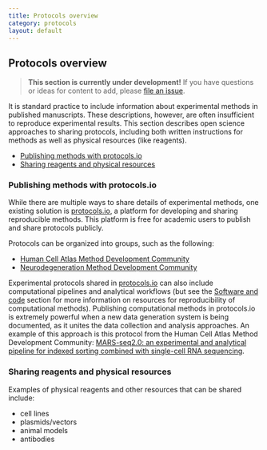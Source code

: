 ```yaml
---
title: Protocols overview
category: protocols
layout: default
---
```


## Protocols overview

> **This section is currently under development!**
> If you have questions or ideas for content to add,
> please [file an issue](https://github.com/chanzuckerberg/open-science/issues).

It is standard practice to include information about experimental methods 
in published manuscripts.
These descriptions, however,
are often insufficient to reproduce experimental results.
This section describes open science approaches to sharing protocols,
including both written instructions for methods
as well as physical resources (like reagents).

- [Publishing methods with protocols.io](#publishing-methods-with-protocols.io)
- [Sharing reagents and physical resources](#sharing-reagents-and-physical-resources)

### Publishing methods with protocols.io

While there are multiple ways to share details of experimental methods,
one existing solution is [protocols.io](https://www.protocols.io/),
a platform for developing and sharing reproducible methods.
This platform is free for academic users to publish and share protocols publicly.

Protocols can be organized into groups,
such as the following:
- [Human Cell Atlas Method Development Community](https://www.protocols.io/workspaces/hca/publications)
- [Neurodegeneration Method Development Community](https://www.protocols.io/workspaces/neurodegeneration-method-development-community1/publications)

Experimental protocols shared in [protocols.io](https://www.protocols.io/)
can also include computational pipelines and analytical workflows
(but see the [Software and code](/open-science/code/overview/) section 
for more information on resources for reproducibility of computational methods).
Publishing computational methods in protocols.io is extremely powerful 
when a new data generation system is being documented,
as it unites the data collection and analysis approaches.
An example of this approach is this protocol from the Human Cell Atlas Method Development Community:
[MARS-seq2.0: an experimental and analytical pipeline for indexed sorting combined with single-cell RNA sequencing](https://www.protocols.io/view/mars-seq2-0-an-experimental-and-analytical-pipelin-7hkhj4w).

### Sharing reagents and physical resources

Examples of physical reagents and other resources that can be shared include:
- cell lines
- plasmids/vectors
- animal models
- antibodies
